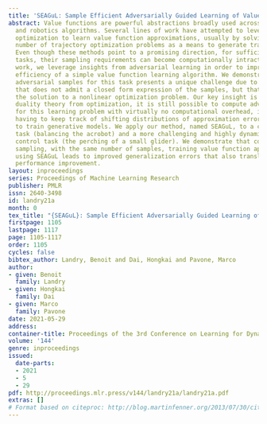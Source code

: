 ```yaml
---
title: 'SEAGuL: Sample Efficient Adversarially Guided Learning of Value Functions'
abstract: Value functions are powerful abstractions broadly used across optimal control
  and robotics algorithms. Several lines of work have attempted to leverage trajectory
  optimization to learn value function approximations, usually by solving a large
  number of trajectory optimization problems as a means to generate training data.
  Even though these methods point to a promising direction, for sufficiently complex
  tasks, their sampling requirements can become computationally intractable. In this
  work, we leverage insights from adversarial learning in order to improve the sampling
  efficiency of a simple value function learning algorithm. We demonstrate how generating
  adversarial samples for this task presents a unique challenge due to the loss function
  that does not admit a closed form expression of the samples, but that instead requires
  the solution to a nonlinear optimization problem. Our key insight is that by leveraging
  duality theory from optimization, it is still possible to compute adversarial samples
  for this learning problem with virtually no computational overhead, including without
  having to keep track of shifting distributions of approximation errors or having
  to train generative models. We apply our method, named SEAGuL, to a canonical control
  task (balancing the acrobot) and a more challenging and highly dynamic nonlinear
  control task (the perching of a small glider). We demonstrate that compared to random
  sampling, with the same number of samples, training value function approximations
  using SEAGuL leads to improved generalization errors that also translate to control
  performance improvement.
layout: inproceedings
series: Proceedings of Machine Learning Research
publisher: PMLR
issn: 2640-3498
id: landry21a
month: 0
tex_title: "{SEAGuL}: Sample Efficient Adversarially Guided Learning of Value Functions"
firstpage: 1105
lastpage: 1117
page: 1105-1117
order: 1105
cycles: false
bibtex_author: Landry, Benoit and Dai, Hongkai and Pavone, Marco
author:
- given: Benoit
  family: Landry
- given: Hongkai
  family: Dai
- given: Marco
  family: Pavone
date: 2021-05-29
address:
container-title: Proceedings of the 3rd Conference on Learning for Dynamics and Control
volume: '144'
genre: inproceedings
issued:
  date-parts:
  - 2021
  - 5
  - 29
pdf: http://proceedings.mlr.press/v144/landry21a/landry21a.pdf
extras: []
# Format based on citeproc: http://blog.martinfenner.org/2013/07/30/citeproc-yaml-for-bibliographies/
---
```

